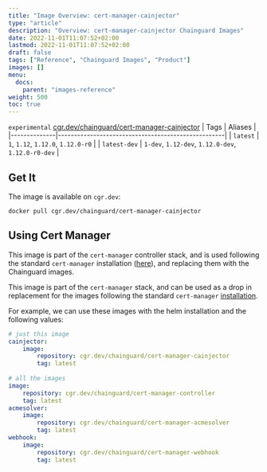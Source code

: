 ```yaml
---
title: "Image Overview: cert-manager-cainjector"
type: "article"
description: "Overview: cert-manager-cainjector Chainguard Images"
date: 2022-11-01T11:07:52+02:00
lastmod: 2022-11-01T11:07:52+02:00
draft: false
tags: ["Reference", "Chainguard Images", "Product"]
images: []
menu:
  docs:
    parent: "images-reference"
weight: 500
toc: true
---
```


`experimental` [cgr.dev/chainguard/cert-manager-cainjector](https://github.com/chainguard-images/images/tree/main/images/cert-manager-cainjector)
| Tags         | Aliases                                            |
|--------------|----------------------------------------------------|
| `latest`     | `1`, `1.12`, `1.12.0`, `1.12.0-r0`                 |
| `latest-dev` | `1-dev`, `1.12-dev`, `1.12.0-dev`, `1.12.0-r0-dev` |



## Get It

The image is available on `cgr.dev`:

```
docker pull cgr.dev/chainguard/cert-manager-cainjector
```

## Using Cert Manager

This image is part of the `cert-manager` controller stack, and is used following the standard `cert-manager` installation ([here](https://cert-manager.io/docs/installation/)), and replacing them with the Chainguard images.

This image is part of the `cert-manager` stack, and can be used as a drop in replacement for the images following the standard `cert-manager` [installation](https://cert-manager.io/docs/installation/).

For example, we can use these images with the helm installation and the following values:

```yaml
# just this image
cainjector:
    image:
        repository: cgr.dev/chainguard/cert-manager-cainjector
        tag: latest
        
# all the images
image:
    repository: cgr.dev/chainguard/cert-manager-controller
    tag: latest
acmesolver:
    image:
        repository: cgr.dev/chainguard/cert-manager-acmesolver
        tag: latest
webhook:
    image:
        repository: cgr.dev/chainguard/cert-manager-webhook
        tag: latest
```

